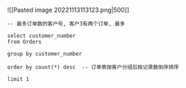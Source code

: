 ![[Pasted image 20221113113123.png|500]]

```mysql
-- 最多订单数的客户号, 客户3有两个订单, 最多

select customer_number
from Orders

group by customer_number

order by count(*) desc  -- 订单表按客户分组后按记录数倒序排序

limit 1

```